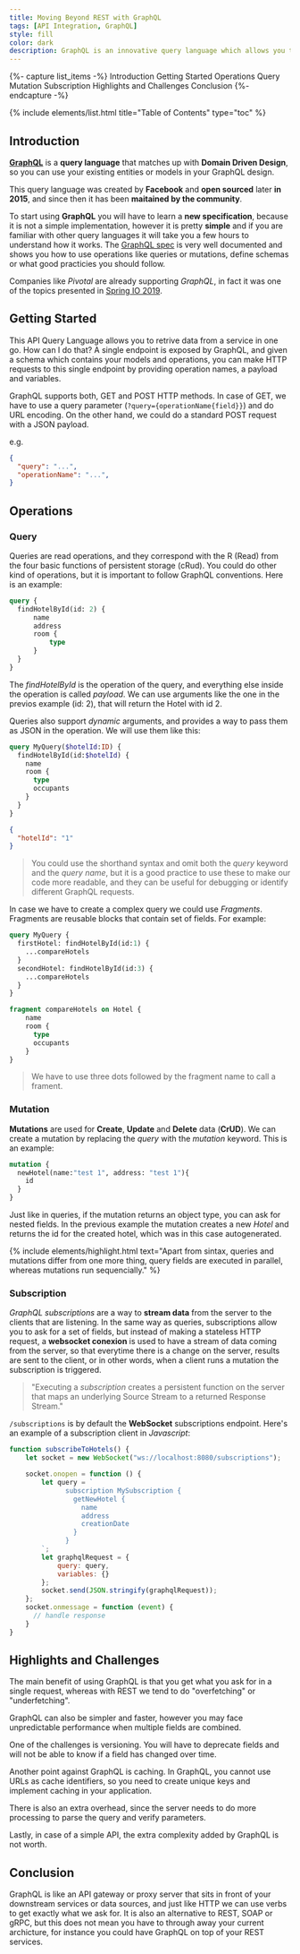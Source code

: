 ```yaml
---
title: Moving Beyond REST with GraphQL
tags: [API Integration, GraphQL]
style: fill
color: dark
description: GraphQL is an innovative query language which allows you to get what you ask for in a single request. What are you waiting for to know more about GraphQL?
---
```


{%- capture list_items -%}
Introduction
Getting Started
Operations
Query
Mutation
Subscription
Highlights and Challenges
Conclusion
{%- endcapture -%}

{% include elements/list.html title="Table of Contents" type="toc" %}

## Introduction

[**GraphQL**](https://graphql.org/) is a **query language** that matches up with **Domain Driven Design**, so you can use your existing entities or models in your GraphQL design.

This query language was created by **Facebook** and **open sourced** later **in 2015**, and since then it has been **maitained by the community**.

To start using **GraphQL** you will have to learn a **new specification**, because it is not a simple implementation, however it is pretty **simple** and if you are familiar with other query languages it will take you a few hours to understand how it works. The [GraphQL spec](https://graphql.github.io/graphql-spec/June2018/#) is very well documented and shows you how to use operations like queries or mutations, define schemas or what good practicies you should follow.

Companies like _Pivotal_ are already supporting _GraphQL_, in fact it was one of the topics presented in [Spring IO 2019](https://2019.springio.net/sessions/moving-beyond-rest-graphql-and-java-spring).

## Getting Started

This API Query Language allows you to retrive data from a service in one go. How can I do that? A single endpoint is exposed by GraphQL, and given a schema which contains your models and operations, you can make HTTP requests to this single endpoint by providing operation names, a payload and variables. 

GraphQL supports both, GET and POST HTTP methods. In case of GET, we have to use a query parameter (`?query={operationName{field}}`) and do URL encoding. On the other hand, we could do a standard POST request with a JSON payload.

e.g.

```json
{
  "query": "...",
  "operationName": "...",
}
```
## Operations
### Query

Queries are read operations, and they correspond with the R (Read) from the four basic functions of persistent storage (cRud). You could do other kind of operations, but it is important to follow GraphQL conventions. Here is an example:

```graphql
query {
  findHotelById(id: 2) {
      name
      address
      room {
          type
      }
  }
}
```

The _findHotelById_ is the operation of the query, and everything else inside the operation is called _payload_. We can use arguments like the one in the previos example (id: 2), that will return the Hotel with id 2.

Queries also support _dynamic_ arguments, and provides a way to pass them as JSON in the operation. We will use them like this:
```graphql
query MyQuery($hotelId:ID) {
  findHotelById(id:$hotelId) {
    name
    room {
      type
      occupants
    }
  }
}
```

```json
{
  "hotelId": "1"
}
```
>You could use the shorthand syntax and omit both the _query_ keyword and the _query name_, but it is a good practice to use these to make our code more readable, and they can be useful for debugging or identify different GraphQL requests.

In case we have to create a complex query we could use _Fragments_. Fragments are reusable blocks that contain set of fields. For example:
```graphql
query MyQuery {
  firstHotel: findHotelById(id:1) {
    ...compareHotels
  }
  secondHotel: findHotelById(id:3) {
    ...compareHotels
  }
}

fragment compareHotels on Hotel {
    name
    room {
      type
      occupants
    }
}
```
>We have to use three dots followed by the fragment name to call a frament.

### Mutation

**Mutations** are used for **Create**, **Update** and **Delete** data (**CrUD**). We can create a mutation by replacing the _query_ with the _mutation_ keyword. This is an example:

```graphql
mutation {
  newHotel(name:"test 1", address: "test 1"){
    id
  }
}
```
Just like in queries, if the mutation returns an object type, you can ask for nested fields. In the previous example the mutation creates a new _Hotel_ and returns the id for the created hotel, which was in this case autogenerated.

{% include elements/highlight.html text="Apart from sintax, queries and mutations differ from one more thing, query fields are executed in parallel, whereas mutations run sequencially." %}

### Subscription

_GraphQL_ _subscriptions_ are a way to **stream data** from the server to the clients that are listening. In the same way as queries, subscriptions allow you to ask for a set of fields, but instead of making a stateless HTTP request, a **websocket conexion** is used to have a stream of data coming from the server, so that everytime there is a change on the server,  results are sent to the client, or in other words, when a client runs a mutation the subscription is triggered.

>"Executing a _subscription_ creates a persistent function on the server that maps an underlying Source Stream to a returned Response Stream."

`/subscriptions` is by default the **WebSocket** subscriptions endpoint. Here's an example of a subscription client in _Javascript_:

```javascript
function subscribeToHotels() {
    let socket = new WebSocket("ws://localhost:8080/subscriptions");

    socket.onopen = function () {
        let query = `
              subscription MySubscription {
                getNewHotel {
                  name
                  address
                  creationDate
                }
              }
        `;
        let graphqlRequest = {
            query: query,
            variables: {}
        };
        socket.send(JSON.stringify(graphqlRequest));
    };
    socket.onmessage = function (event) {
      // handle response
    }
}
```

## Highlights and Challenges

The main benefit of using GraphQL is that you get what you ask for in a single request, whereas with REST we tend to do "overfetching" or "underfetching".

GraphQL can also be simpler and faster, however you may face unpredictable performance when multiple fields are combined.

One of the challenges is versioning. You will have to deprecate fields and will not be able to know if a field has changed over time.

Another point against GraphQL is caching. In GraphQL, you cannot use URLs as cache identifiers, so you need to create unique keys and implement caching in your application.

There is also an extra overhead, since the server needs to do more processing to parse the query and verify parameters.

Lastly, in case of a simple API, the extra complexity added by GraphQL is not worth.

## Conclusion

GraphQL is like an API gateway or proxy server that sits in front of your downstream services or data sources, and just like HTTP we can use verbs to get exactly what we ask for. It is also an alternative to REST, SOAP or gRPC, but this does not mean you have to through away your current archicture, for instance you could have GraphQL on top of your REST services.
